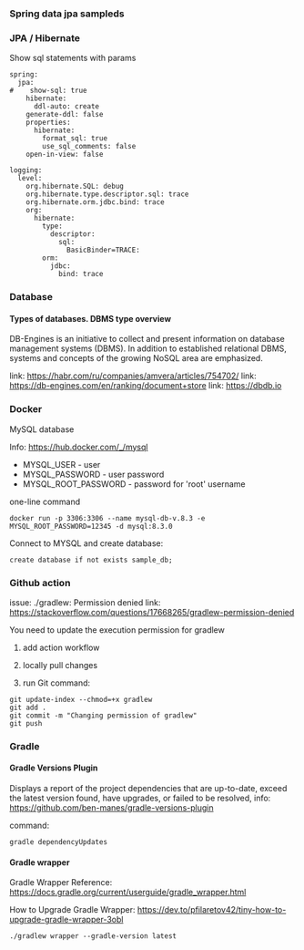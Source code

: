 ### Spring data jpa sampleds

### JPA / Hibernate

Show sql statements with params
```
spring:
  jpa:
#    show-sql: true
    hibernate:
      ddl-auto: create
    generate-ddl: false
    properties:
      hibernate:
        format_sql: true
        use_sql_comments: false
    open-in-view: false

logging:
  level:
    org.hibernate.SQL: debug
    org.hibernate.type.descriptor.sql: trace
    org.hibernate.orm.jdbc.bind: trace
    org:
      hibernate:
        type:
          descriptor:
            sql:
              BasicBinder=TRACE:
        orm:
          jdbc:
            bind: trace  
```

### Database

#### Types of databases. DBMS type overview

DB-Engines is an initiative to collect and present information on database management systems (DBMS).
In addition to established relational DBMS, systems and concepts of the growing NoSQL area are emphasized.

link: https://habr.com/ru/companies/amvera/articles/754702/
link: https://db-engines.com/en/ranking/document+store
link: https://dbdb.io

### Docker

MySQL database

Info: https://hub.docker.com/_/mysql

* MYSQL_USER - user
* MYSQL_PASSWORD - user password
* MYSQL_ROOT_PASSWORD - password for 'root' username

one-line command

```
docker run -p 3306:3306 --name mysql-db-v.8.3 -e MYSQL_ROOT_PASSWORD=12345 -d mysql:8.3.0
```

Connect to MYSQL and create database:

```
create database if not exists sample_db;
```

### Github action

issue:  ./gradlew: Permission denied
link: https://stackoverflow.com/questions/17668265/gradlew-permission-denied

You need to update the execution permission for gradlew

1. add action workflow

2. locally pull changes

3. run Git command:

```
git update-index --chmod=+x gradlew
git add .
git commit -m "Changing permission of gradlew"
git push
```

### Gradle

#### Gradle Versions Plugin

Displays a report of the project dependencies that are up-to-date, exceed the latest version found, have upgrades, or
failed to be resolved, info: https://github.com/ben-manes/gradle-versions-plugin

command:

```
gradle dependencyUpdates
```

#### Gradle wrapper

Gradle Wrapper Reference:
https://docs.gradle.org/current/userguide/gradle_wrapper.html

How to Upgrade Gradle Wrapper:
https://dev.to/pfilaretov42/tiny-how-to-upgrade-gradle-wrapper-3obl

```
./gradlew wrapper --gradle-version latest
```
